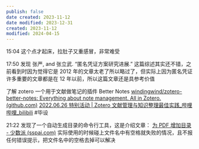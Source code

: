 ```yaml
---
publish: false
date created: 2023-11-12
date modified: 2023-12-31
created: 2023-11-12
modified: 2024-04-15
---
```

15:04
这个点才起床，拉肚子又重感冒，非常难受

17:50
发现 张严, and 张立武. “匿名凭证方案研究进展.” 这篇综述其实还不错，之前看到时因为觉得它是 2012 年的文章太老了所以略过了，但实际上因为匿名凭证许多重要的文章都是在 12 年以前，所以这篇文章还是具参考价值

了解 zotero 一个用于文献做笔记的插件 Better Notes
[windingwind/zotero-better-notes: Everything about note management. All in Zotero. (github.com)](https://github.com/windingwind/zotero-better-notes)
[2022.06.26 特别活动 | Zotero 文献管理与知识整理最佳实践_哔哩哔哩_bilibili](https://www.bilibili.com/video/BV1Cv4y1M7BY/?spm_id_from=888.80997.embed_other.whitelist&t=3&vd_source=738a03cd7c8635f8c51ee2b80d48c182)
#毕设

21:22
发现了一个自动生成目录的命令行工具，这是介绍文章：
[为 PDF 增加目录 - 少数派 (sspai.com)](https://sspai.com/post/69601)
实际使用的时候碰上文件名中有空格就失败的情况，且不报任何错误提示，把文件名中的空格去掉可以解决

